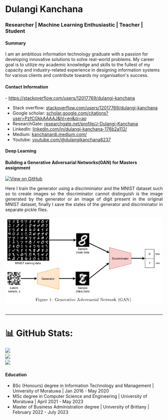 # Dulangi Kanchana
### Researcher | Machine Learning Enthusiastic | Teacher | Student

#### Summary
I am an ambitious information technology graduate with a passion for developing
innovative solutions to solve real-world problems. My career goal is to utilize my
academic knowledge and skills to the fullest of my capacity and industry-related
experience in designing information systems for various clients and contribute
towards my organisation's success.

#### Contact Information
-<i class="fa fa-stackoverflow"></i> https://stackoverflow.com/users/12017769/dulangi-kanchana
- Stack overflow: [stackoverflow.com/users/12017769/dulangi-kanchana](https://stackoverflow.com/users/12017769/dulangi-kanchana)
- Google scholar: [scholar.google.com/citations?user=PzfCGkkAAAAJ&hl=en&oi=ao](https://scholar.google.com/citations?user=PzfCGkkAAAAJ&hl=en&oi=ao)
- ResearchGate: [researchgate.net/profile/J-Dulangi-Kanchana](https://www.researchgate.net/profile/J-Dulangi-Kanchana)
- LinkedIn: [linkedin.com/in/dulangi-kanchana-176b2a112/](https://www.linkedin.com/in/dulangi-kanchana-176b2a112/)
- Medium: [kanchanardj.medium.com/](https://kanchanardj.medium.com/)
- Youtube: [youtube.com/@dulangikanchana8237](https://www.youtube.com/@dulangikanchana8237)

#### Deep Learning

#### Building a Generative Adversarial Networks(GAN) for Masters assignment


[![View on GitHub](https://img.shields.io/badge/GitHub-View_on_GitHub-blue?logo=GitHub)](https://github.com/DulangiK/Masters-work/blob/main/MSc_assignment2.ipynb)

<div style="text-align: justify">Here I train the generator using a discriminiator and the MNIST dataset such so to create images so the discriminator cannot distinguish is the image generated by the generator or an image of digit present in the original MNIST dataset, finally I save the states of the generator and discriminator in separate pickle files.</div>
<br>
<center><img src="/assets/img/GAN.png"></center>
<br>

---

# 📊 GitHub Stats:
![](https://github-readme-stats.vercel.app/api?username=DulangiK&theme=swift&hide_border=true&include_all_commits=false&count_private=true)<br/>
![](https://github-readme-streak-stats.herokuapp.com/?user=DulangiK&theme=swift&hide_border=true)<br/>
![](https://github-readme-stats.vercel.app/api/top-langs/?username=DulangiK&theme=swift&hide_border=true&include_all_commits=false&count_private=true&layout=compact)


#### Education

- BSc (Honours) degree in Information Technology and Management | University of Moratuwa | Jan 2016 - May 2020
- MSc degree in Computer Science and Engineering | University of Moratuwa | April 2021 - May 2023
- Master of Business Administration degree | University of Brittany | February 2022 - July 2023

